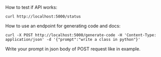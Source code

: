 How to test if API works:
```
curl http://localhost:5000/status
```

How to use an endpoint for generating code and docs:
```
curl -X POST http://localhost:5000/generate-code -H 'Content-Type: application/json' -d '{"prompt":"write a class in python"}'
```
Write your prompt in json body of POST request like in example.